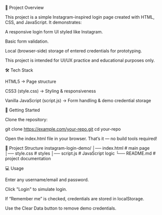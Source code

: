 📌 Project Overview

This project is a simple Instagram-inspired login page created with HTML, CSS, and JavaScript.
It demonstrates:

A responsive login form UI styled like Instagram.

Basic form validation.

Local (browser-side) storage of entered credentials for prototyping.

This project is intended for UI/UX practice and educational purposes only.

🛠 Tech Stack

HTML5 → Page structure

CSS3 (style.css) → Styling & responsiveness

Vanilla JavaScript (script.js) → Form handling & demo credential storage

🚀 Getting Started

Clone the repository:

git clone https://example.com/your-repo.git
cd your-repo


Open the index.html file in your browser.
That’s it — no build tools required!

📂 Project Structure
instagram-login-demo/
│── index.html       # main page
│── style.css        # styles
│── script.js        # JavaScript logic
└── README.md        # project documentation

💻 Usage

Enter any username/email and password.

Click "Login" to simulate login.

If “Remember me” is checked, credentials are stored in localStorage.

Use the Clear Data button to remove demo credentials.
